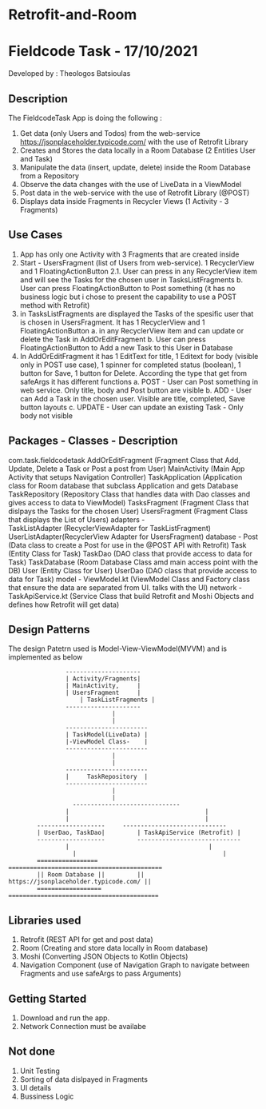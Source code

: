 # Retrofit-and-Room
Fieldcode Task - 17/10/2021
==================================
Developed by : Theologos Batsioulas 


Description
------------
The FieldcodeTask App is doing the following :
1. Get data (only Users and Todos) from the web-service  https://jsonplaceholder.typicode.com/ with the use of Retrofit Library
2. Creates and Stores the data locally in a Room Database (2 Entities User and Task)
3. Manipulate the data (insert, update, delete) inside the Room Database from a Repository
4. Observe the data changes with the use of LiveData in a ViewModel
5. Post data in the web-service with the use of Retrofit Library (@POST)
6. Displays data inside Fragments in Recycler Views (1 Activity - 3 Fragments)


Use Cases
-----------
1. App has only one Activity with 3 Fragments that are created inside
2. Start - UsersFragment (list of Users from web-service). 1 RecyclerView and 1 FloatingActionButton
2.1. User can press in any RecyclerView item and will see the Tasks for the chosen user in TasksListFragments
b. User can press FloatingActionButton to Post something (it has no business logic but i chose to present the capability to use a POST method with Retrofit)
3. in TasksListFragments are displayed the Tasks of the spesific user that is chosen in UsersFragment. It has 1 RecyclerView and 1 FloatingActionButton
a. in any RecyclerView item and can update or delete the Task in AddOrEditFragment
b. User can press FloatingActionButton to Add a new Task to this User in Database
4. In AddOrEditFragment it has 1 EditText for title, 1 Editext for body (visible only in POST use case), 1 spinner for completed status (boolean), 1 button for Save, 1 button for Delete. According the type that get from safeArgs it has different functions
a. POST - User can Post something in web service. Only title, body and Post button are visible
b. ADD - User can Add a Task in the chosen user. Visible are title, completed, Save button layouts
c. UPDATE - User can update an existing Task - Only body not visible


Packages - Classes - Description
------------------------
com.task.fieldcodetask
		AddOrEditFragment (Fragment Class that Add, Update, Delete a Task or Post a post from User)
		MainActivity (Main App Activity that setups Navigation Controller)
		TaskApplication (Application class for Room database that subclass Application and gets Database
		TaskRepository (Repository Class that handles data with Dao classes and gives access to data to ViewModel)
		TasksFragment (Fragment Class that dislpays the Tasks for the chosen User)
		UsersFragment (Fragment Class that displays the List of Users)
	adapters -	
		TaskListAdapter (RecyclerViewAdapter for TaskListFragment)
		UserListAdapter(RecyclerView Adapter for UsersFragment)
	database -
		Post (Data class to create a Post for use in the @POST API with Retrofit)
		Task (Entity Class for Task)
		TaskDao (DAO class that provide access to data for Task)
		TaskDatabase (Room Database Class amd main access point with the DB)
		User (Entity Class for User)
		UserDao (DAO class that provide access to data for Task)
	model -
		ViewModel.kt (ViewModel Class and Factory class that ensure the data are separated from UI. talks with the UI)
	network -	
		TaskApiService.kt (Service Class that build Retrofit and Moshi Objects and defines how Retrofit will get data)
				

Design Patterns
----------------
The design Patetrn used is Model-View-ViewModel(MVVM) and is implemented as below 

					---------------------
					| Activity/Fragments|
					| MainActivity,     |
					| UsersFragment     |
				        | TaskListFragments |
					---------------------
					    	     |
						         |
					-----------------------
					| TaskModel(LiveData) |	   					
					|-ViewModel Class-    |	
					-----------------------
						         |
						         |
					-----------------------
					|     TaskRepository  |
					-----------------------
						         |
						         |
				      ------------------------------
		      		|	                 				   |
			      	|	                 				   |
			-------------------	    -----------------------------
			| UserDao, TaskDao|			| TaskApiService (Retrofit) |	
			-------------------			-----------------------------
			      	|	                  					|
				      |                 						|
			=================			===========================================
			|| Room Database ||			|| https://jsonplaceholder.typicode.com/ ||
			==================			==========================================
			

Libraries used
--------------------------------
1. Retrofit (REST API for get and post data)
2. Room (Creating and store data locally in Room database)
3. Moshi (Converting JSON Objects to Kotlin Objects)
4. Navigation Component (use of Navigation Graph to navigate between Fragments and use safeArgs to pass Arguments)



Getting Started
---------------

1. Download and run the app.
2. Network Connection must be availabe


Not done
--------------

1. Unit Testing
2. Sorting of data dislpayed in Fragments
3. UI details
4. Bussiness Logic
